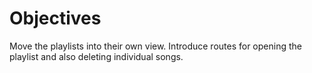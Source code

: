 # Objectives

Move the playlists into their own view. Introduce routes for opening the playlist and also deleting individual songs.

